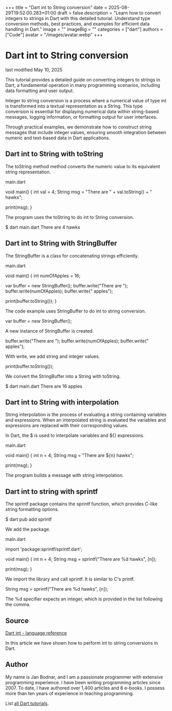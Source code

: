+++
title = "Dart int to String conversion"
date = 2025-08-29T19:52:00.283+01:00
draft = false
description = "Learn how to convert integers to strings in Dart with this detailed tutorial. Understand type conversion methods, best practices, and examples for efficient data handling in Dart."
image = ""
imageBig = ""
categories = ["dart"]
authors = ["Cude"]
avatar = "/images/avatar.webp"
+++

# Dart int to String conversion

last modified May 10, 2025

This tutorial provides a detailed guide on converting integers to strings in
Dart, a fundamental operation in many programming scenarios, including data
formatting and user output.

Integer to string conversion is a process where a numerical value of
type int is transformed into a textual representation as a
String. This type conversion is essential for displaying numerical
data within string-based messages, logging information, or formatting output for
user interfaces.

Through practical examples, we demonstrate how to construct string messages that
include integer values, ensuring smooth integration between numeric and
text-based data in Dart applications.

## Dart int to String with toString

The toString method method converts the numeric value to its
equivalent string representation.

main.dart
  

void main() {
  int val = 4;
  String msg = "There are " + val.toString() + " hawks";

  print(msg);
}

The program uses the toString to do int to String conversion.

$ dart main.dart
There are 4 hawks

## Dart int to String with StringBuffer

The StringBuffer is a class for concatenating strings efficiently.

main.dart
  

void main() {
  int numOfApples = 16;

  var buffer = new StringBuffer();
  buffer.write("There are ");
  buffer.write(numOfApples);
  buffer.write(" apples");

  print(buffer.toString());
}

The code example uses StringBuffer to do int to string conversion.

var buffer = new StringBuffer();

A new instance of StringBuffer is created.

buffer.write("There are ");
buffer.write(numOfApples);
buffer.write(" apples");

With write, we add string and integer values.

print(buffer.toString());

We convert the StringBuffer into a String with
toString.

$ dart main.dart
There are 16 apples

## Dart int to String with interpolation

String interpolation is the process of evaluating a string containing variables
and expressions. When an interpolated string is evaluated the variables and
expressions are replaced with their corresponding values.

In Dart, the $ is used to interpolate variables and
${} expressions.

main.dart
  

void main() {
  int n = 4;
  String msg = "There are ${n} hawks";

  print(msg);
}

The program builds a message with string interpolation.

## Dart int to string with sprintf

The sprintf package contains the sprintf function,
which provides C-like string formatting options.

$ dart pub add sprintf

We add the package.

main.dart
  

import 'package:sprintf/sprintf.dart';

void main() {
  int n = 4;
  String msg = sprintf("There are %d hawks", [n]);

  print(msg);
}

We import the library and call sprintf. It is similar to C's 
printf.

String msg = sprintf("There are %d hawks", [n]);

The %d specifier expects an integer, which is provided in the list 
following the comma.

## Source

[Dart int - language reference](https://api.dart.dev/stable/3.2.6/dart-core/int-class.html)

In this article we have shown how to perform int to string conversions in Dart.

## Author

My name is Jan Bodnar, and I am a passionate programmer with extensive
programming experience. I have been writing programming articles since 2007.
To date, I have authored over 1,400 articles and 8 e-books. I possess more
than ten years of experience in teaching programming.

List [all Dart tutorials](/dart/).